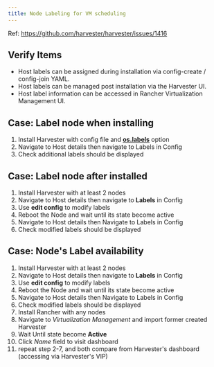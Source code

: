 ```yaml
---
title: Node Labeling for VM scheduling
---
```

Ref: https://github.com/harvester/harvester/issues/1416

## Verify Items
  - Host labels can be assigned during installation via config-create / config-join YAML.
  - Host labels can be managed post installation via the Harvester UI.
  - Host label information can be accessed in Rancher Virtualization Management UI.


## Case: Label node when installing
1. Install Harvester with config file and [**os.labels**](https://docs.harvesterhci.io/v1.0/install/harvester-configuration/#oslabels) option
2. Navigate to Host details then navigate to Labels in Config
3. Check additional labels should be displayed

## Case: Label node after installed
1. Install Harvester with at least 2 nodes
2. Navigate to Host details then navigate to **Labels** in Config
3. Use **edit config** to modify labels
5. Reboot the Node and wait until its state become active
6. Navigate to Host details then Navigate to Labels in Config
7. Check modified labels should be displayed

## Case: Node's Label availability
1. Install Harvester with at least 2 nodes
2. Navigate to Host details then navigate to **Labels** in Config
3. Use **edit config** to modify labels
5. Reboot the Node and wait until its state become active
6. Navigate to Host details then Navigate to Labels in Config
7. Check modified labels should be displayed
8. Install Rancher with any nodes
9. Navigate to _Virtualization Management_ and import former created Harvester
10. Wait Until state become **Active**
11. Click _Name_ field to visit dashboard
12. repeat step 2-7, and both compare from Harvester's dashboard (accessing via Harvester's VIP)
